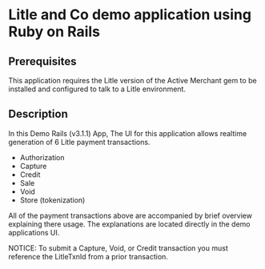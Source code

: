 Litle and Co demo application using Ruby on Rails
=================================================

Prerequisites
-------------
This application requires the Litle version of the Active Merchant gem to be installed and configured to talk to a Litle environment.

Description
-----------
In this Demo Rails (v3.1.1) App, The UI for this application allows realtime generation of 6 Litle payment transactions.
	
 - Authorization
 - Capture
 - Credit
 - Sale
 - Void
 - Store (tokenization)

All of the payment transactions above are accompanied by brief overview explaining there usage.  The explanations are located directly in the demo applications UI.

NOTICE: To submit a Capture, Void, or Credit transaction you must reference the LitleTxnId from a prior transaction.

